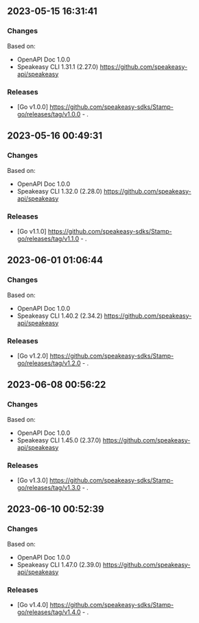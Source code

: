

## 2023-05-15 16:31:41
### Changes
Based on:
- OpenAPI Doc 1.0.0 
- Speakeasy CLI 1.31.1 (2.27.0) https://github.com/speakeasy-api/speakeasy
### Releases
- [Go v1.0.0] https://github.com/speakeasy-sdks/Stamp-go/releases/tag/v1.0.0 - .

## 2023-05-16 00:49:31
### Changes
Based on:
- OpenAPI Doc 1.0.0 
- Speakeasy CLI 1.32.0 (2.28.0) https://github.com/speakeasy-api/speakeasy
### Releases
- [Go v1.1.0] https://github.com/speakeasy-sdks/Stamp-go/releases/tag/v1.1.0 - .

## 2023-06-01 01:06:44
### Changes
Based on:
- OpenAPI Doc 1.0.0 
- Speakeasy CLI 1.40.2 (2.34.2) https://github.com/speakeasy-api/speakeasy
### Releases
- [Go v1.2.0] https://github.com/speakeasy-sdks/Stamp-go/releases/tag/v1.2.0 - .

## 2023-06-08 00:56:22
### Changes
Based on:
- OpenAPI Doc 1.0.0 
- Speakeasy CLI 1.45.0 (2.37.0) https://github.com/speakeasy-api/speakeasy
### Releases
- [Go v1.3.0] https://github.com/speakeasy-sdks/Stamp-go/releases/tag/v1.3.0 - .

## 2023-06-10 00:52:39
### Changes
Based on:
- OpenAPI Doc 1.0.0 
- Speakeasy CLI 1.47.0 (2.39.0) https://github.com/speakeasy-api/speakeasy
### Releases
- [Go v1.4.0] https://github.com/speakeasy-sdks/Stamp-go/releases/tag/v1.4.0 - .